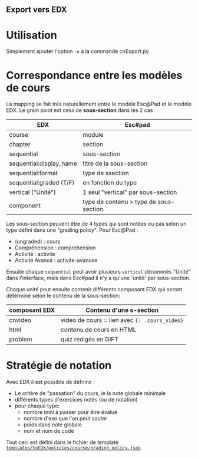 Export vers EDX
----------------

# Utilisation

Simplement ajouter l'option `-e` à la commande cnExport.py 

# Correspondance entre les modèles de cours

La mapping se fait très naturellement entre le modèle Esc@Pad et le modèle EDX. Le grain pivot est celui de **sous-section** dans les 2 cas

|  EDX                     |      Esc#pad  |
| ------------             | --------------|
| course                  |        module |
| chapter                 |    section    |
| sequential              |  sous-section |
| sequential:display_name | titre de la sous-section  |
| sequential:format       | type de ssection |
| sequential:graded (T/F) |  en fonction du type  |
| vertical ("Unité")      |  1 seul "vertical" par sous-section   |
| component               | type de contenu > type de sous-section. |

Les sous-section peuvent être de 4 types qui sont notées ou pas selon un type défini dans une "grading policy". Pour Esc@Pad :

- (ungraded) : cours
- Compréhension : comprehension
- Activité : activite
- Activité Avancé : activite-avancee

Ensuite chaque `sequential` peut avoir plusieurs `vertical` dénommés "Unité" dans l'interface, mais dans Esc#pad il n'y a qu'une 'unité' par sous-section.

Chaque unité peut ensuite contenir différents composant EDX qui seront déterminé selon le contenu de la sous-section:

| composant EDX  |  Contenu d'une s-section   |
|----------------| ---------------------------|
| cnvideo        | video de cours = lien avec `{: .cours_video}` | 
| html           | contenu de cours en HTML |
| problem        | quiz rédigés en GIFT |


# Stratégie de notation

Avec EDX il est possible de défninir :

- Le critère de "passation" du cours, ie la note globale minimale
- différents types d'exercices notés (ou de notation)
- pour chaque type:
   - nombre mini à passer pour être évalué
   - nombre d'exo que l'on peut sauter
   - poids dans note globale
   - nom et nom de code
   
 Tout ceci est défini dans le fichier de template 
 [`templates/toEDX/policies/course/grading_policy.json`](../templates/toEDX/policies/course/grading_policy.json)
 


